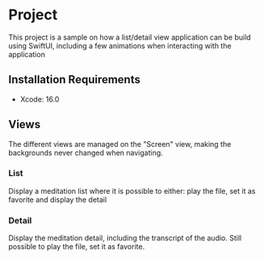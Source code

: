 # Project

This project is a sample on how a list/detail view application can be build using SwiftUI, including a few animations when interacting with the application

## Installation Requirements

- Xcode: 16.0

## Views

The different views are managed on the "Screen" view, making the backgrounds never changed when navigating.

### List

Display a meditation list where it is possible to either: play the file, set it as favorite and display the detail

### Detail

Display the meditation detail, including the transcript of the audio. Still possible to play the file, set it as favorite.





